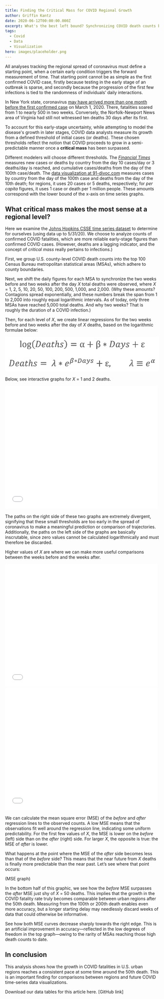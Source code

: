 ```yaml
---
title: Finding the Critical Mass for COVID Regional Growth
author: Griffin Kantz
date: 2020-06-12T00:00:00.000Z
excerpt: What's the best left bound? Synchronizing COVID death counts by U.S. MSA.
tags:
  - Covid
  - Data
  - Visualization
hero: images/placeholder.png
---
```

All analyses tracking the regional spread of coronavirus must define a starting point, when a certain early condition triggers the forward measurement of time. That starting point cannot be as simple as the first confirmed COVID case, firstly because testing in the early stage of an outbreak is sparse, and secondly because the progression of the first few infections is tied to the randomness of individuals’ daily interactions.

In New York state, coronavirus [may have arrived more than one month before the first confirmed case](https://www.cdc.gov/mmwr/volumes/69/wr/mm6922e1.htm?s_cid=mm6922e1_w) on March 1, 2020. There, fatalities soared from 1 to nearly 500 in two weeks. Conversely, the Norfolk-Newport News area of Virginia had still not witnessed ten deaths 30 days after its first.

To account for this early-stage uncertainty, while attempting to model the disease's growth in later stages, COVID data analysts measure its growth from a defined threshold of initial cases (or deaths). These chosen thresholds reflect the notion that COVID proceeds to grow in a semi-predictable manner once a **critical mass** has been surpassed.

Different modelers will choose different thresholds. The *[Financial Times](https://ig.ft.com/coronavirus-chart/?areas=usa&areas=gbr&cumulative=0&logScale=1&perMillion=0&values=deaths)* measures new cases or deaths by country from the day 10 cases/day or 3 deaths/day is reached, and cumulative cases/deaths from the day of the 100th case/death. The [data visualization at 91-divoc.com](http://91-divoc.com/pages/covid-visualization/) measures cases by country from the day of the 100th case and deaths from the day of the 10th death; for regions, it uses 20 cases or 5 deaths, respectively; for *per capita* figures, it uses 1 case or death per 1 million people. These amounts correspond with the lower bound of the x-axis on time series graphs.



## What critical mass makes the most sense at a regional level?

Here we examine the [Johns Hopkins CSSE time series dataset](https://github.com/CSSEGISandData/COVID-19/tree/master/csse_covid_19_data/csse_covid_19_time_series) to determine for ourselves (using data up to 5/31/20). We choose to analyze counts of confirmed COVID fatalities, which are more reliable early-stage figures than confirmed COVID cases. (However, deaths are a lagging indicator, and the concept of *critical mass* really pertains to infections.)

First, we group U.S. county-level COVID death counts into the top 100 Census Bureau metropolitan statistical areas (MSAs), which adhere to county boundaries.

Next, we shift the daily figures for each MSA to synchronize the two weeks before and two weeks after the day *X* total deaths were observed, where *X* = 1, 2, 5, 10, 20, 50, 100, 200, 500, 1,000, and 2,000. (Why these amounts? Contagions spread exponentially, and these numbers break the span from 1 to 2,000 into roughly equal logarithmic intervals. As of today, only three MSAs have reached 5,000 total deaths. And why two weeks? That is roughly the duration of a COVID infection.)

Then, for each level of *X*, we create linear regressions for the two weeks before and two weeks after the day of *X* deaths, based on the logarithmic formulae below:

![Equations: log(deaths) = alpha + beta*days + epsilon. Deaths = lambda*e^(beta*days) + epsilon, lambda = e^alpha.](images/covid-19-critical-mass_equations.png)

Below, see interactive graphs for *X* = 1 and 2 deaths.

<iframe width="500" height="400" frameborder="0" scrolling="no" src="//plotly.com/~GriffinK/3.embed"></iframe>

The paths on the right side of these two graphs are extremely divergent, signifying that these small thresholds are too early in the spread of coronavirus to make a meaningful prediction or comparison of trajectories. Additionally, the paths on the left side of the graphs are basically inscrutable, since zero values cannot be calculated logarithmically and must therefore be discarded.

Higher values of *X* are where we can make more useful comparisons between the weeks before and the weeks after.

<iframe width="500" height="400" frameborder="0" scrolling="no" src="//plotly.com/~GriffinK/5.embed"></iframe>

<iframe width="500" height="400" frameborder="0" scrolling="no" src="//plotly.com/~GriffinK/7.embed"></iframe>

We can calculate the mean square error (MSE) of the *before* and *after* regression lines to the observed counts. A low MSE means that the observations fit well around the regression line, indicating some uniform predictability. For the first few values of *X*, the MSE is lower on the *before* (left) side than on the *after* (right) side. For larger *X*, the opposite is true: the MSE of *after* is lower.

What happens at the point where the MSE of the *after* side becomes less than that of the *before* side? This means that the near future from *X* deaths is finally more predictable than the near past. Let’s see where that point occurs:

(MSE graph)

In the bottom half of this graphic, we see how the *before* MSE surpasses the *after* MSE just shy of *X* = 50 deaths. This implies that the growth in the COVID fatality rate truly becomes comparable between urban regions after the 50th death. Measuring from the 100th or 200th death enables even more accuracy, but a longer starting delay may needlessly discard weeks of data that could otherwise be informative.

See how both MSE curves decrease sharply towards the right edge. This is an artificial improvement in accuracy—reflected in the low degrees of freedom in the top graph—owing to the rarity of MSAs reaching those high death counts to date.



## In conclusion

This analysis shows how the growth in COVID fatalities in U.S. urban regions reaches a consistent pace at some time around the 50th death. This is an important finding for comparisons between regions and future COVID time-series data visualizations.

Download our data tables for this article here. \[GitHub link]